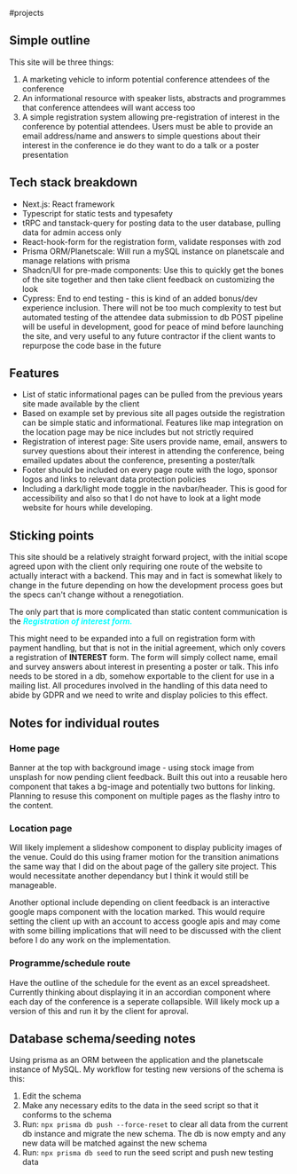 #projects 

## Simple outline
This site will be three things:
1. A marketing vehicle to inform potential conference attendees of the conference
2. An informational resource with speaker lists, abstracts and programmes that conference attendees will want access too
3. A simple registration system allowing pre-registration of interest in the conference by potential attendees. Users must be able to provide an email address/name and answers to simple questions about their interest in the conference ie do they want to do a talk or a poster presentation

## Tech stack breakdown
- Next.js: React framework
- Typescript for static tests and typesafety
- tRPC and tanstack-query for posting data to the user database, pulling data for admin access only
- React-hook-form for the registration form, validate responses with zod
- Prisma ORM/Planetscale: Will run a mySQL instance on planetscale and manage relations with prisma
- Shadcn/UI for pre-made components: Use this to quickly get the bones of the site together and then take client feedback on customizing the look
- Cypress: End to end testing - this is kind of an added bonus/dev experience inclusion. There will not be too much complexity to test but automated testing of the attendee data submission to db POST pipeline will be useful in development, good for peace of mind before launching the site, and very useful to any future contractor if the client wants to repurpose the code base in the future

## Features
- List of static informational pages can be pulled from the previous years site made available by the client
- Based on example set by previous site all pages outside the registration can be simple static and informational. Features like map integration on the location page may be nice includes but not strictly required
- Registration of interest page: Site users provide name, email, answers to survey questions about their interest in attending the conference, being emailed updates about the conference, presenting a poster/talk
- Footer should be included on every page route with the logo, sponsor logos and links to relevant data protection policies
- Including a dark/light mode toggle in the navbar/header. This is good for accessibility and also so that I do not have to look at a light mode website for hours while developing.

## Sticking points
This site should be a relatively straight forward project, with the initial scope agreed upon with the client only requiring one route of the website to actually interact with a backend. This may and in fact is somewhat likely to change in the future depending on how the development process goes but the specs can't change without a renegotiation.

The only part that is more complicated than static content communication is the <span style="font-weight: bold; font-style: italic; color: cyan;">Registration of interest form.</span>

This might need to be expanded into a full on registration form with payment handling, but that is not in the initial agreement, which only covers a registration of **INTEREST** form. The form will simply collect name, email and survey answers about interest in presenting a poster or talk. This info needs to be stored in a db, somehow exportable to the client for use in a mailing list. All procedures involved in the handling of this data need to abide by GDPR and we need to write and display policies to this effect.

## Notes for individual routes

### Home page
Banner at the top with background image - using stock image from unsplash for now pending client feedback. Built this out into a reusable hero component that takes a bg-image and potentially two buttons for linking. Planning to resuse this component on multiple pages as the flashy intro to the content.

### Location page
Will likely implement a slideshow component to display publicity images of the venue. Could do this using framer motion for the transition animations the same way that I did on the about page of the gallery site project. This would necessitate another dependancy but I think it would still be manageable.

Another optional include depending on client feedback is an interactive google maps component with the location marked. This would require setting the client up with an account to access google apis and may come with some billing implications that will need to be discussed with the client before I do any work on the implementation.

### Programme/schedule route
Have the outline of the schedule for the event as an excel spreadsheet. Currently thinking about displaying it in an accordian component where each day of the conference is a seperate collapsible. Will likely mock up a version of this and run it by the client for aproval.

## Database schema/seeding notes
Using prisma as an ORM between the application and the planetscale instance of MySQL. My workflow for testing new versions of the schema is this:
1. Edit the schema
2. Make any necessary edits to the data in the seed script so that it conforms to the schema
3. Run: `npx prisma db push --force-reset` to clear all data from the current db instance and migrate the new schema. The db is now empty and any new data will be matched against the new schema
4. Run: `npx prisma db seed` to run the seed script and push new testing data
